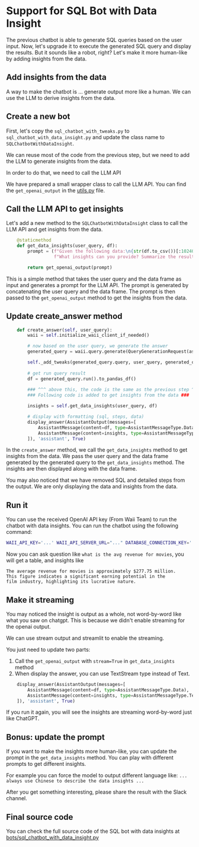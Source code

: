 # Support for SQL Bot with Data Insight

The previous chatbot is able to generate SQL queries based on the user input. Now, let's upgrade it to execute the generated SQL query and display the results. But it sounds like a robot, right? Let's make it more human-like by adding insights from the data.

## Add insights from the data

A way to make the chatbot is ... generate output more like a human. We can use the LLM to derive insights from the data.

## Create a new bot

First, let's copy the `sql_chatbot_with_tweaks.py` to `sql_chatbot_with_data_insight.py` and update the class name to `SQLChatbotWithDataInsight`.

We can reuse most of the code from the previous step, but we need to add the LLM to generate insights from the data.

In order to do that, we need to call the LLM API

We have prepared a small wrapper class to call the LLM API. You can find the `get_openai_output` in the [utils.py](../utils.py) file.

## Call the LLM API to get insights

Let's add a new method to the `SQLChatbotWithDataInsight` class to call the LLM API and get insights from the data.

```python
    @staticmethod
    def get_data_insights(user_query, df):
        prompt = (f"Given the following data:\n{str(df.to_csv())[:10240]}, \n and user_ask={user_query}. "
                  f"What insights can you provide? Summarize the result within 50 words. Make sure the output is concise and punchy, break down long paragraphs into parts. Output:")

        return get_openai_output(prompt)
```

This is a simple method that takes the user query and the data frame as input and generates a prompt for the LLM API. The prompt is generated by concatenating the user query and the data frame. The prompt is then passed to the `get_openai_output` method to get the insights from the data.

## Update create_answer method

```python
    def create_answer(self, user_query):
        waii = self.initialize_waii_client_if_needed()

        # now based on the user query, we generate the answer
        generated_query = waii.query.generate(QueryGenerationRequest(ask=user_query, tweak_history=self._get_tweaks()))

        self._add_tweaks(generated_query.query, user_query, generated_query.is_new)
        
        # get run query result
        df = generated_query.run().to_pandas_df()
        
        ### ^^^ above this, the code is the same as the previous step ^^^ ###
        ### Following code is added to get insights from the data ###

        insights = self.get_data_insights(user_query, df)

        # display with formatting (sql, steps, data)
        display_answer(AssistantOutput(messages=[
            AssistantMessage(content=df, type=AssistantMessageType.Data),
            AssistantMessage(content=insights, type=AssistantMessageType.Text),
        ]), 'assistant', True)
```

In the `create_answer` method, we call the `get_data_insights` method to get insights from the data. We pass the user query and the data frame generated by the generated query to the `get_data_insights` method. The insights are then displayed along with the data frame.

You may also noticed that we have removed SQL and detailed steps from the output. We are only displaying the data and insights from the data.

## Run it

You can use the received OpenAI API key (From Waii Team) to run the chatbot with data insights. You can run the chatbot using the following command:

```bash
WAII_API_KEY='...' WAII_API_SERVER_URL="..." DATABASE_CONNECTION_KEY='...' OPENAI_API_KEY='...' LOG_LEVEL=DEBUG streamlit run main.py
```

Now you can ask question like `what is the avg revenue for movies`, you will get a table, and insights like
```
The average revenue for movies is approximately $277.75 million. 
This figure indicates a significant earning potential in the 
film industry, highlighting its lucrative nature.
```

## Make it streaming

You may noticed the insight is output as a whole, not word-by-word like what you saw on chatgpt. This is because we didn't enable streaming for the openai output. 

We can use stream output and streamlit to enable the streaming.

You just need to update two parts: 

1. Call the `get_openai_output` with `stream=True` in `get_data_insights` method
2. When display the answer, you can use TextStream type instead of Text.

```python
    display_answer(AssistantOutput(messages=[
        AssistantMessage(content=df, type=AssistantMessageType.Data),
        AssistantMessage(content=insights, type=AssistantMessageType.TextStream), # <-- Instead of Text 
    ]), 'assistant', True)
```

If you run it again, you will see the insights are streaming word-by-word just like ChatGPT.

## Bonus: update the prompt

If you want to make the insights more human-like, you can update the prompt in the `get_data_insights` method. You can play with different prompts to get different insights. 

For example you can force the model to output different language like: `... always use Chinese to describe the data insights ...`

After you get something interesting, please share the result with the Slack channel.

## Final source code

You can check the full source code of the SQL bot with data insights at [bots/sql_chatbot_with_data_insight.py](../bots/sql_chatbot_with_data_insights.py)